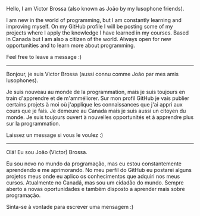 Hello, I am Victor Brossa (also known as João by my lusophone friends).

I am new in the world of programming, but I am constantly learning and improving myself.
On my GitHub profile I will be posting some of my projects where I apply the knowledge I have learned in my courses.
Based in Canada but I am also a citizen of the world.
Always open for new opportunities and to learn more about programming.

Feel free to leave a message :)

------

Bonjour, je suis Victor Brossa (aussi connu comme João par mes amis lusophones).

Je suis nouveau au monde de la programmation, mais je suis toujours en train d'apprendre et de m'amméliorer.
Sur mon profil GitHub je vais publier certains projets à moi où j'applique les connaissances que j'ai appri aux cours que je fais.
Je demeure au Canada mais je suis aussi un citoyen du monde.
Je suis toujours ouvert à nouvelles opportunités et à apprendre plus sur la programmation.

Laissez un message si vous le voulez :)

------

Olá! Eu sou João (Victor) Brossa.

Eu sou novo no mundo da programação, mas eu estou constantemente aprendendo e me aprimorando.
No meu perfil do GitHub eu postarei alguns projetos meus onde eu aplico os conhecimentos que adquiri nos meus cursos.
Atualmente no Canadá, mas sou um cidadão do mundo.
Sempre aberto a novas oportunidades e também disposto a aprender mais sobre programação.

Sinta-se à vontade para escrever uma mensagem :)
